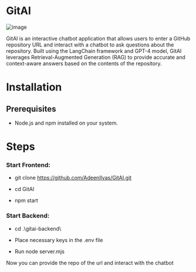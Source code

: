 # GitAI
![image](https://github.com/user-attachments/assets/f059d20d-708f-4ef2-a821-cb8f868a4443)

GitAI is an interactive chatbot application that allows users to enter a GitHub repository URL and interact with a chatbot to ask questions about the repository. Built using the LangChain framework and GPT-4 model, GitAI leverages Retrieval-Augmented Generation (RAG) to provide accurate and context-aware answers based on the contents of the repository.


# Installation
## Prerequisites
- Node.js and npm installed on your system.

# Steps
### Start Frontend:
- git clone https://github.com/AdeenIlyas/GitAI.git
  
- cd GitAI
  
- npm start

### Start Backend:
- cd .\gitai-backend\
  
- Place necessary keys in the .env file
  
- Run node server.mjs

Now you can provide the repo of the url and interact with the chatbot 

